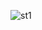 ![st1](https://user-images.githubusercontent.com/63612820/82441823-2431e400-9abc-11ea-9c01-7b35abbd155c.png)

